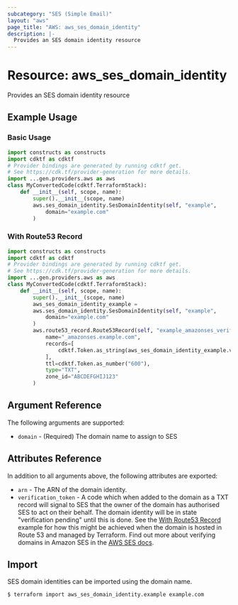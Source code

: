 ```yaml
---
subcategory: "SES (Simple Email)"
layout: "aws"
page_title: "AWS: aws_ses_domain_identity"
description: |-
  Provides an SES domain identity resource
---
```


# Resource: aws_ses_domain_identity

Provides an SES domain identity resource

## Example Usage

### Basic Usage

```python
import constructs as constructs
import cdktf as cdktf
# Provider bindings are generated by running cdktf get.
# See https://cdk.tf/provider-generation for more details.
import ...gen.providers.aws as aws
class MyConvertedCode(cdktf.TerraformStack):
    def __init__(self, scope, name):
        super().__init__(scope, name)
        aws.ses_domain_identity.SesDomainIdentity(self, "example",
            domain="example.com"
        )
```

### With Route53 Record

```python
import constructs as constructs
import cdktf as cdktf
# Provider bindings are generated by running cdktf get.
# See https://cdk.tf/provider-generation for more details.
import ...gen.providers.aws as aws
class MyConvertedCode(cdktf.TerraformStack):
    def __init__(self, scope, name):
        super().__init__(scope, name)
        aws_ses_domain_identity_example =
        aws.ses_domain_identity.SesDomainIdentity(self, "example",
            domain="example.com"
        )
        aws.route53_record.Route53Record(self, "example_amazonses_verification_record",
            name="_amazonses.example.com",
            records=[
                cdktf.Token.as_string(aws_ses_domain_identity_example.verification_token)
            ],
            ttl=cdktf.Token.as_number("600"),
            type="TXT",
            zone_id="ABCDEFGHIJ123"
        )
```

## Argument Reference

The following arguments are supported:

* `domain` - (Required) The domain name to assign to SES

## Attributes Reference

In addition to all arguments above, the following attributes are exported:

* `arn` - The ARN of the domain identity.
* `verification_token` - A code which when added to the domain as a TXT record
  will signal to SES that the owner of the domain has authorised SES to act on
  their behalf. The domain identity will be in state "verification pending"
  until this is done. See the [With Route53 Record](#with-route53-record) example
  for how this might be achieved when the domain is hosted in Route 53 and
  managed by Terraform.  Find out more about verifying domains in Amazon
  SES in the [AWS SES
  docs](http://docs.aws.amazon.com/ses/latest/DeveloperGuide/verify-domains.html).

## Import

SES domain identities can be imported using the domain name.

```
$ terraform import aws_ses_domain_identity.example example.com
```

<!-- cache-key: cdktf-0.17.0-pre.15 input-6a602d614aebad685d67b8a36d6be10e687302ec82c80a21d409b437731b68f2 -->